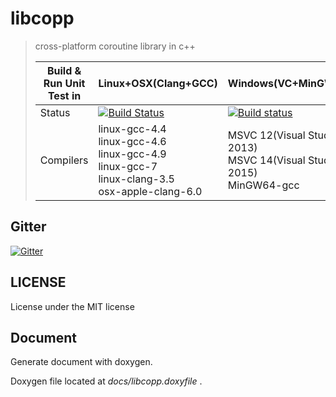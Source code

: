 libcopp
=======

> cross-platform coroutine library in c++
>
> Build & Run Unit Test in |  Linux+OSX(Clang+GCC) | Windows(VC+MinGW) |
> -------------------------|-----------------------|-------------|
> Status |  [![Build Status](https://travis-ci.org/owt5008137/libcopp.svg?branch=master)](https://travis-ci.org/owt5008137/libcopp) | [![Build status](https://ci.appveyor.com/api/projects/status/7w6dfnpeahfmgaqj?svg=true)](https://ci.appveyor.com/project/owt5008137/libcopp) |
> Compilers | linux-gcc-4.4 <br /> linux-gcc-4.6 <br /> linux-gcc-4.9 <br /> linux-gcc-7 <br /> linux-clang-3.5 <br /> osx-apple-clang-6.0 <br /> | MSVC 12(Visual Studio 2013) <br /> MSVC 14(Visual Studio 2015) <br /> MinGW64-gcc
>


Gitter
------
[![Gitter](https://badges.gitter.im/owt5008137/libcopp.svg)](https://gitter.im/owt5008137/libcopp?utm_source=badge&utm_medium=badge&utm_campaign=pr-badge)

LICENSE
-------

License under the MIT license

Document
--------

Generate document with doxygen.

Doxygen file located at *docs/libcopp.doxyfile* .


